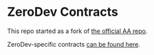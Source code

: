 # ZeroDev Contracts

This repo started as a fork of [the official AA repo](https://github.com/eth-infinitism/account-abstraction).

ZeroDev-specific contracts [can be found here](https://github.com/zerodevapp/account-abstraction/tree/develop/contracts/zerodev).
